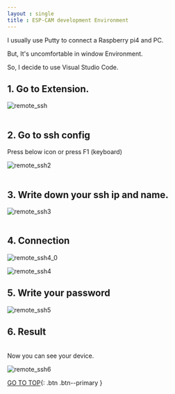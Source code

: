 ```yaml
---
layout : single
title : ESP-CAM development Environment
---
```


I usually use Putty to connect a Raspberry pi4 and PC.

But, It's uncomfortable in window Environment.

So, I decide to use Visual Studio Code.

## 1. Go to Extension. 
  
![remote_ssh](https://user-images.githubusercontent.com/32934089/131773367-fe02d505-38ae-4aa7-98e2-8f791655413c.JPG) <br>
<br>

## 2. Go to ssh config
Press below icon or press F1 (keyboard) <br>
  
![remote_ssh2](https://user-images.githubusercontent.com/32934089/131773417-b8df41f0-95ff-47fb-af7b-e0d6f2a6328a.JPG) <br>
<br>

## 3. Write down your ssh ip and name. 
  
![remote_ssh3](https://user-images.githubusercontent.com/32934089/131773447-97c2fe40-a84b-4bcd-ae5e-ad5295a63f89.JPG) <br>
<br>

## 4. Connection 
  
![remote_ssh4_0](https://user-images.githubusercontent.com/32934089/131773966-a70f821c-1df9-4c4b-a8c6-4c7e0ccf9739.JPG) <br>

![remote_ssh4](https://user-images.githubusercontent.com/32934089/131773988-3aa89cdd-7f0c-4a7d-98f6-43edd718177b.JPG) <br>

## 5. Write your password 
  
![remote_ssh5](https://user-images.githubusercontent.com/32934089/131774266-fe9db7f2-83cf-4a8d-8701-4104a50d609e.JPG) <br>

## 6. Result 
<br>
Now you can see your device. <br>
  
![remote_ssh6](https://user-images.githubusercontent.com/32934089/131774384-1c4839fa-0f6c-4384-b6b2-b19c1c1aaa56.JPG) <br>
  
  
  
[GO TO TOP](#){: .btn .btn--primary }
